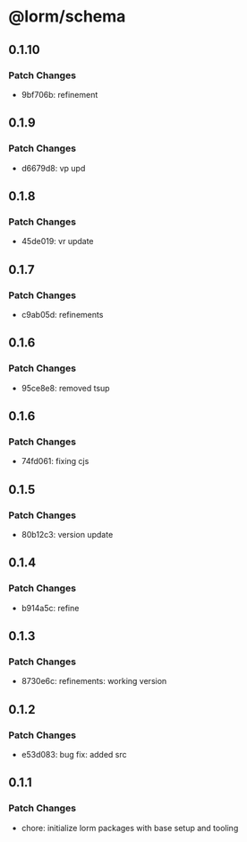 # @lorm/schema

## 0.1.10

### Patch Changes

- 9bf706b: refinement

## 0.1.9

### Patch Changes

- d6679d8: vp upd

## 0.1.8

### Patch Changes

- 45de019: vr update

## 0.1.7

### Patch Changes

- c9ab05d: refinements

## 0.1.6

### Patch Changes

- 95ce8e8: removed tsup

## 0.1.6

### Patch Changes

- 74fd061: fixing cjs

## 0.1.5

### Patch Changes

- 80b12c3: version update

## 0.1.4

### Patch Changes

- b914a5c: refine

## 0.1.3

### Patch Changes

- 8730e6c: refinements: working version

## 0.1.2

### Patch Changes

- e53d083: bug fix: added src

## 0.1.1

### Patch Changes

- chore: initialize lorm packages with base setup and tooling
